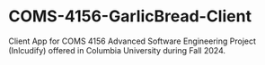 # COMS-4156-GarlicBread-Client
Client App for COMS 4156 Advanced Software Engineering Project (Inlcudify) offered in Columbia University during Fall 2024.
